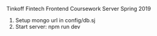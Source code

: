 Tinkoff Fintech Frontend Coursework Server
Spring 2019

1. Setup mongo url in config/db.sj 
2. Start server: npm run dev